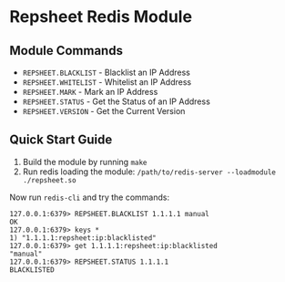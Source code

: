 # Repsheet Redis Module

## Module Commands

* `REPSHEET.BLACKLIST` - Blacklist an IP Address
* `REPSHEET.WHITELIST` - Whitelist an IP Address
* `REPSHEET.MARK`      - Mark an IP Address
* `REPSHEET.STATUS`    - Get the Status of an IP Address
* `REPSHEET.VERSION`   - Get the Current Version

## Quick Start Guide

1. Build the module by running `make`
2. Run redis loading the module: `/path/to/redis-server --loadmodule ./repsheet.so`

Now run `redis-cli` and try the commands:

```
127.0.0.1:6379> REPSHEET.BLACKLIST 1.1.1.1 manual
OK
127.0.0.1:6379> keys *
1) "1.1.1.1:repsheet:ip:blacklisted"
127.0.0.1:6379> get 1.1.1.1:repsheet:ip:blacklisted
"manual"
127.0.0.1:6379> REPSHEET.STATUS 1.1.1.1
BLACKLISTED
```
